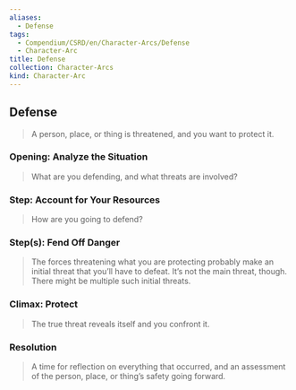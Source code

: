 ```yaml
---
aliases:
  - Defense
tags:
  - Compendium/CSRD/en/Character-Arcs/Defense
  - Character-Arc
title: Defense
collection: Character-Arcs
kind: Character-Arc
---
```

## Defense  
>A person, place, or thing is threatened, and you want to protect it.  
### Opening: Analyze the Situation   
>What are you defending, and what threats are involved?  
### Step: Account for Your Resources   
>How are you going to defend?  
### Step(s): Fend Off Danger  
>The forces threatening what you are protecting probably make an initial threat that you’ll have to defeat. It’s not the main threat, though. There might be multiple such initial threats.  
### Climax: Protect    
>The true threat reveals itself and you confront it.   
### Resolution   
>A time for reflection on everything that occurred, and an assessment of the person, place, or thing’s safety going forward.